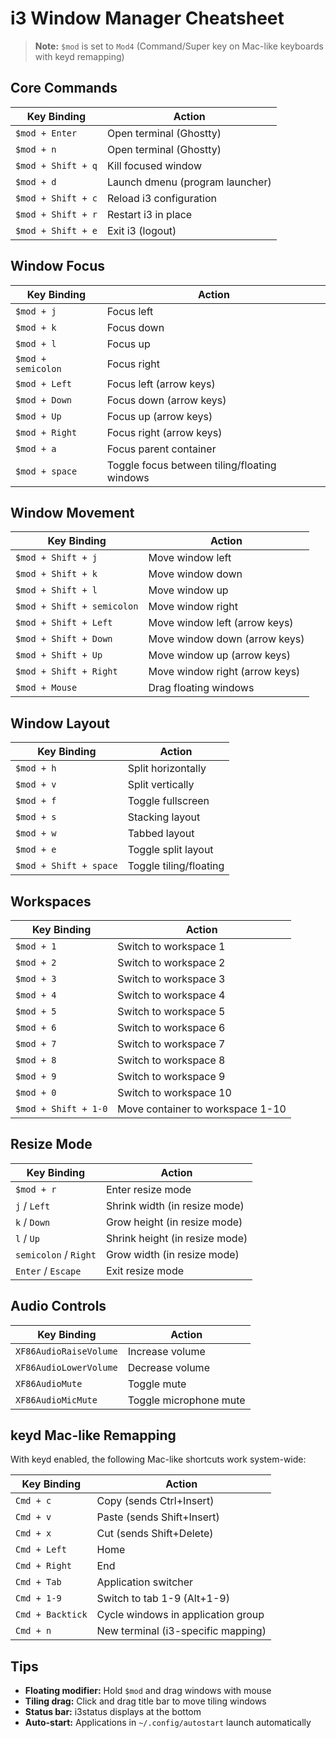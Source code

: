 # i3 Window Manager Cheatsheet

> **Note:** `$mod` is set to `Mod4` (Command/Super key on Mac-like keyboards with keyd remapping)

## Core Commands

| Key Binding | Action |
|------------|--------|
| `$mod + Enter` | Open terminal (Ghostty) |
| `$mod + n` | Open terminal (Ghostty) |
| `$mod + Shift + q` | Kill focused window |
| `$mod + d` | Launch dmenu (program launcher) |
| `$mod + Shift + c` | Reload i3 configuration |
| `$mod + Shift + r` | Restart i3 in place |
| `$mod + Shift + e` | Exit i3 (logout) |

## Window Focus

| Key Binding | Action |
|------------|--------|
| `$mod + j` | Focus left |
| `$mod + k` | Focus down |
| `$mod + l` | Focus up |
| `$mod + semicolon` | Focus right |
| `$mod + Left` | Focus left (arrow keys) |
| `$mod + Down` | Focus down (arrow keys) |
| `$mod + Up` | Focus up (arrow keys) |
| `$mod + Right` | Focus right (arrow keys) |
| `$mod + a` | Focus parent container |
| `$mod + space` | Toggle focus between tiling/floating windows |

## Window Movement

| Key Binding | Action |
|------------|--------|
| `$mod + Shift + j` | Move window left |
| `$mod + Shift + k` | Move window down |
| `$mod + Shift + l` | Move window up |
| `$mod + Shift + semicolon` | Move window right |
| `$mod + Shift + Left` | Move window left (arrow keys) |
| `$mod + Shift + Down` | Move window down (arrow keys) |
| `$mod + Shift + Up` | Move window up (arrow keys) |
| `$mod + Shift + Right` | Move window right (arrow keys) |
| `$mod + Mouse` | Drag floating windows |

## Window Layout

| Key Binding | Action |
|------------|--------|
| `$mod + h` | Split horizontally |
| `$mod + v` | Split vertically |
| `$mod + f` | Toggle fullscreen |
| `$mod + s` | Stacking layout |
| `$mod + w` | Tabbed layout |
| `$mod + e` | Toggle split layout |
| `$mod + Shift + space` | Toggle tiling/floating |

## Workspaces

| Key Binding | Action |
|------------|--------|
| `$mod + 1` | Switch to workspace 1 |
| `$mod + 2` | Switch to workspace 2 |
| `$mod + 3` | Switch to workspace 3 |
| `$mod + 4` | Switch to workspace 4 |
| `$mod + 5` | Switch to workspace 5 |
| `$mod + 6` | Switch to workspace 6 |
| `$mod + 7` | Switch to workspace 7 |
| `$mod + 8` | Switch to workspace 8 |
| `$mod + 9` | Switch to workspace 9 |
| `$mod + 0` | Switch to workspace 10 |
| `$mod + Shift + 1-0` | Move container to workspace 1-10 |

## Resize Mode

| Key Binding | Action |
|------------|--------|
| `$mod + r` | Enter resize mode |
| `j` / `Left` | Shrink width (in resize mode) |
| `k` / `Down` | Grow height (in resize mode) |
| `l` / `Up` | Shrink height (in resize mode) |
| `semicolon` / `Right` | Grow width (in resize mode) |
| `Enter` / `Escape` | Exit resize mode |

## Audio Controls

| Key Binding | Action |
|------------|--------|
| `XF86AudioRaiseVolume` | Increase volume |
| `XF86AudioLowerVolume` | Decrease volume |
| `XF86AudioMute` | Toggle mute |
| `XF86AudioMicMute` | Toggle microphone mute |

## keyd Mac-like Remapping

With keyd enabled, the following Mac-like shortcuts work system-wide:

| Key Binding | Action |
|------------|--------|
| `Cmd + c` | Copy (sends Ctrl+Insert) |
| `Cmd + v` | Paste (sends Shift+Insert) |
| `Cmd + x` | Cut (sends Shift+Delete) |
| `Cmd + Left` | Home |
| `Cmd + Right` | End |
| `Cmd + Tab` | Application switcher |
| `Cmd + 1-9` | Switch to tab 1-9 (Alt+1-9) |
| `Cmd + Backtick` | Cycle windows in application group |
| `Cmd + n` | New terminal (i3-specific mapping) |

## Tips

- **Floating modifier:** Hold `$mod` and drag windows with mouse
- **Tiling drag:** Click and drag title bar to move tiling windows
- **Status bar:** i3status displays at the bottom
- **Auto-start:** Applications in `~/.config/autostart` launch automatically
